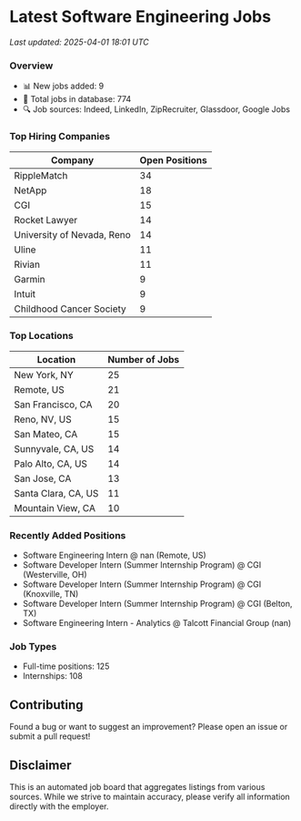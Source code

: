 # Latest Software Engineering Jobs
*Last updated: 2025-04-01 18:01 UTC*

### Overview
- 📊 New jobs added: 9
- 💼 Total jobs in database: 774
- 🔍 Job sources: Indeed, LinkedIn, ZipRecruiter, Glassdoor, Google Jobs

### Top Hiring Companies
| Company | Open Positions |
|---------|---------------|
| RippleMatch | 34 |
| NetApp | 18 |
| CGI | 15 |
| Rocket Lawyer | 14 |
| University of Nevada, Reno | 14 |
| Uline | 11 |
| Rivian | 11 |
| Garmin | 9 |
| Intuit | 9 |
| Childhood Cancer Society | 9 |

### Top Locations
| Location | Number of Jobs |
|----------|---------------|
| New York, NY | 25 |
| Remote, US | 21 |
| San Francisco, CA | 20 |
| Reno, NV, US | 15 |
| San Mateo, CA | 15 |
| Sunnyvale, CA, US | 14 |
| Palo Alto, CA, US | 14 |
| San Jose, CA | 13 |
| Santa Clara, CA, US | 11 |
| Mountain View, CA | 10 |

### Recently Added Positions
- Software Engineering Intern @ nan (Remote, US)
- Software Developer Intern (Summer Internship Program) @ CGI (Westerville, OH)
- Software Developer Intern (Summer Internship Program) @ CGI (Knoxville, TN)
- Software Developer Intern (Summer Internship Program) @ CGI (Belton, TX)
- Software Engineering Intern - Analytics @ Talcott Financial Group (nan)

### Job Types
- Full-time positions: 125
- Internships: 108

## Contributing
Found a bug or want to suggest an improvement? Please open an issue or submit a pull request!

## Disclaimer
This is an automated job board that aggregates listings from various sources. While we strive to maintain accuracy, 
please verify all information directly with the employer.
